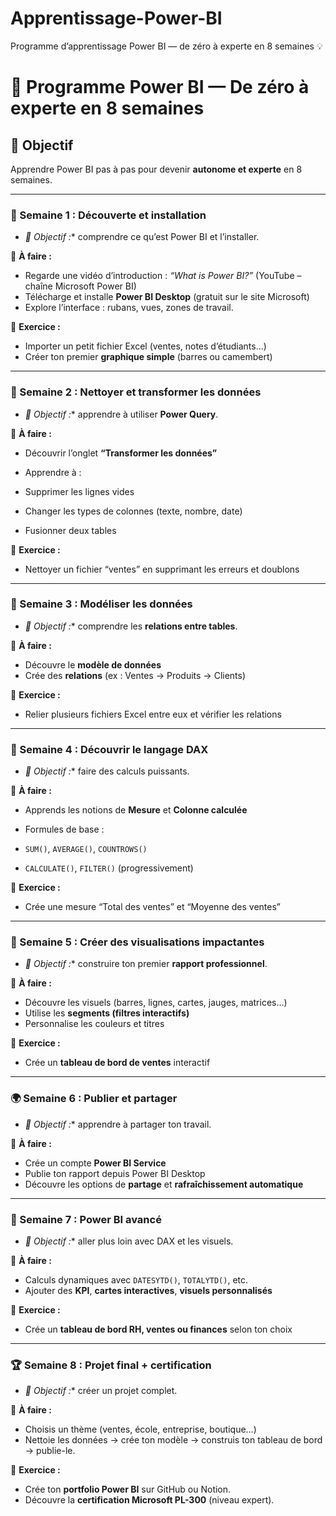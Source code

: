 # Apprentissage-Power-BI
Programme d’apprentissage Power BI — de zéro à experte en 8 semaines 💡
# 🚀 Programme Power BI — De zéro à experte en 8 semaines

## 🌟 Objectif

Apprendre Power BI pas à pas pour devenir **autonome et experte** en 8 semaines.

- --

### 🧩 Semaine 1 : Découverte et installation

- *🎯 Objectif :** comprendre ce qu’est Power BI et l’installer.

📘 **À faire :**

- Regarde une vidéo d’introduction : *“What is Power BI?”* (YouTube – chaîne Microsoft Power BI)
- Télécharge et installe **Power BI Desktop** (gratuit sur le site Microsoft)
- Explore l’interface : rubans, vues, zones de travail.

💪 **Exercice :**

- Importer un petit fichier Excel (ventes, notes d’étudiants…)
- Créer ton premier **graphique simple** (barres ou camembert)
- --

### 🧹 Semaine 2 : Nettoyer et transformer les données

- *🎯 Objectif :** apprendre à utiliser **Power Query**.

📘 **À faire :**

- Découvrir l’onglet **“Transformer les données”**
- Apprendre à :

- Supprimer les lignes vides

- Changer les types de colonnes (texte, nombre, date)

- Fusionner deux tables

💪 **Exercice :**

- Nettoyer un fichier “ventes” en supprimant les erreurs et doublons
- --

### 🧮 Semaine 3 : Modéliser les données

- *🎯 Objectif :** comprendre les **relations entre tables**.

📘 **À faire :**

- Découvre le **modèle de données**
- Crée des **relations** (ex : Ventes → Produits → Clients)

💪 **Exercice :**

- Relier plusieurs fichiers Excel entre eux et vérifier les relations
- --

### 🧠 Semaine 4 : Découvrir le langage DAX

- *🎯 Objectif :** faire des calculs puissants.

📘 **À faire :**

- Apprends les notions de **Mesure** et **Colonne calculée**
- Formules de base :

- `SUM()`, `AVERAGE()`, `COUNTROWS()`

- `CALCULATE()`, `FILTER()` (progressivement)

💪 **Exercice :**

- Crée une mesure “Total des ventes” et “Moyenne des ventes”
- --

### 🎨 Semaine 5 : Créer des visualisations impactantes

- *🎯 Objectif :** construire ton premier **rapport professionnel**.

📘 **À faire :**

- Découvre les visuels (barres, lignes, cartes, jauges, matrices…)
- Utilise les **segments (filtres interactifs)**
- Personnalise les couleurs et titres

💪 **Exercice :**

- Crée un **tableau de bord de ventes** interactif
- --

### 🌍 Semaine 6 : Publier et partager

- *🎯 Objectif :** apprendre à partager ton travail.

📘 **À faire :**

- Crée un compte **Power BI Service**
- Publie ton rapport depuis Power BI Desktop
- Découvre les options de **partage** et **rafraîchissement automatique**
- --

### 🧰 Semaine 7 : Power BI avancé

- *🎯 Objectif :** aller plus loin avec DAX et les visuels.

📘 **À faire :**

- Calculs dynamiques avec `DATESYTD()`, `TOTALYTD()`, etc.
- Ajouter des **KPI**, **cartes interactives**, **visuels personnalisés**

💪 **Exercice :**

- Crée un **tableau de bord RH, ventes ou finances** selon ton choix
- --

### 🏆 Semaine 8 : Projet final + certification

- *🎯 Objectif :** créer un projet complet.

📘 **À faire :**

- Choisis un thème (ventes, école, entreprise, boutique…)
- Nettoie les données → crée ton modèle → construis ton tableau de bord → publie-le.

💪 **Exercice :**

- Crée ton **portfolio Power BI** sur GitHub ou Notion.
- Découvre la **certification Microsoft PL-300** (niveau expert).
